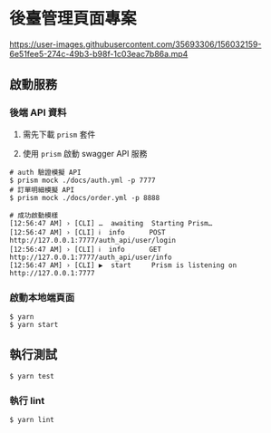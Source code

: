 # 後臺管理頁面專案

https://user-images.githubusercontent.com/35693306/156032159-6e51fee5-274c-49b3-b98f-1c03eac7b86a.mp4


 
## 啟動服務

### 後端 API 資料

1. 需先下載 `prism` 套件

2. 使用 `prism` 啟動 swagger API 服務
```
# auth 驗證模擬 API
$ prism mock ./docs/auth.yml -p 7777 
# 訂單明細模擬 API
$ prism mock ./docs/order.yml -p 8888

# 成功啟動模樣
[12:56:47 AM] › [CLI] …  awaiting  Starting Prism…
[12:56:47 AM] › [CLI] ℹ  info      POST       http://127.0.0.1:7777/auth_api/user/login
[12:56:47 AM] › [CLI] ℹ  info      GET        http://127.0.0.1:7777/auth_api/user/info
[12:56:47 AM] › [CLI] ▶  start     Prism is listening on http://127.0.0.1:7777
```

### 啟動本地端頁面

```
$ yarn
$ yarn start
```

## 執行測試

```
$ yarn test
```

### 執行 lint

```
$ yarn lint
```
